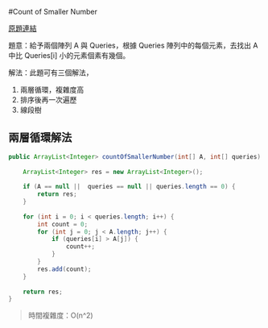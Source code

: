#Count of Smaller Number

[原題連結](http://www.lintcode.com/en/problem/count-of-smaller-number/)

題意：給予兩個陣列 A 與 Queries，根據 Queries 陣列中的每個元素，去找出 A 中比 Queries[i] 小的元素個素有幾個。

解法：此題可有三個解法，
1. 兩層循環，複雜度高
2. 排序後再一次遍歷
3. 線段樹

## 兩層循環解法

```java
public ArrayList<Integer> countOfSmallerNumber(int[] A, int[] queries) {
    
    ArrayList<Integer> res = new ArrayList<Integer>();
    
    if (A == null ||  queries == null || queries.length == 0) {
        return res;
    }
    
    for (int i = 0; i < queries.length; i++) {
        int count = 0;
        for (int j = 0; j < A.length; j++) {
            if (queries[i] > A[j]) {
                count++;
            }
        }
        res.add(count);
    }
    
    return res;
}
```

>時間複雜度：O(n^2)
